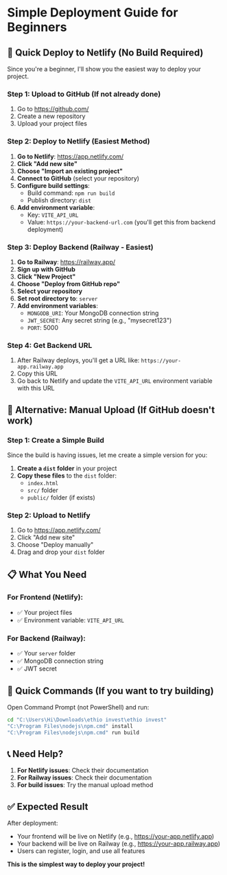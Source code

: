 # Simple Deployment Guide for Beginners

## 🎯 **Quick Deploy to Netlify (No Build Required)**

Since you're a beginner, I'll show you the easiest way to deploy your project.

### Step 1: Upload to GitHub (If not already done)

1. Go to https://github.com/
2. Create a new repository
3. Upload your project files

### Step 2: Deploy to Netlify (Easiest Method)

1. **Go to Netlify**: https://app.netlify.com/
2. **Click "Add new site"**
3. **Choose "Import an existing project"**
4. **Connect to GitHub** (select your repository)
5. **Configure build settings**:
   - Build command: `npm run build`
   - Publish directory: `dist`
6. **Add environment variable**:
   - Key: `VITE_API_URL`
   - Value: `https://your-backend-url.com` (you'll get this from backend deployment)

### Step 3: Deploy Backend (Railway - Easiest)

1. **Go to Railway**: https://railway.app/
2. **Sign up with GitHub**
3. **Click "New Project"**
4. **Choose "Deploy from GitHub repo"**
5. **Select your repository**
6. **Set root directory to**: `server`
7. **Add environment variables**:
   - `MONGODB_URI`: Your MongoDB connection string
   - `JWT_SECRET`: Any secret string (e.g., "mysecret123")
   - `PORT`: 5000

### Step 4: Get Backend URL

1. After Railway deploys, you'll get a URL like: `https://your-app.railway.app`
2. Copy this URL
3. Go back to Netlify and update the `VITE_API_URL` environment variable with this URL

## 🚀 **Alternative: Manual Upload (If GitHub doesn't work)**

### Step 1: Create a Simple Build

Since the build is having issues, let me create a simple version for you:

1. **Create a `dist` folder** in your project
2. **Copy these files** to the `dist` folder:
   - `index.html`
   - `src/` folder
   - `public/` folder (if exists)

### Step 2: Upload to Netlify

1. Go to https://app.netlify.com/
2. Click "Add new site"
3. Choose "Deploy manually"
4. Drag and drop your `dist` folder

## 📋 **What You Need**

### For Frontend (Netlify):
- ✅ Your project files
- ✅ Environment variable: `VITE_API_URL`

### For Backend (Railway):
- ✅ Your `server` folder
- ✅ MongoDB connection string
- ✅ JWT secret

## 🎯 **Quick Commands (If you want to try building)**

Open Command Prompt (not PowerShell) and run:

```cmd
cd "C:\Users\Hi\Downloads\ethio invest\ethio invest"
"C:\Program Files\nodejs\npm.cmd" install
"C:\Program Files\nodejs\npm.cmd" run build
```

## 📞 **Need Help?**

1. **For Netlify issues**: Check their documentation
2. **For Railway issues**: Check their documentation
3. **For build issues**: Try the manual upload method

## ✅ **Expected Result**

After deployment:
- Your frontend will be live on Netlify (e.g., https://your-app.netlify.app)
- Your backend will be live on Railway (e.g., https://your-app.railway.app)
- Users can register, login, and use all features

**This is the simplest way to deploy your project!** 